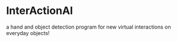 # InterActionAI
a hand and object detection program for new virtual interactions on everyday objects!
